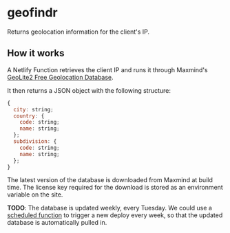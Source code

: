 # geofindr

Returns geolocation information for the client's IP.

## How it works

A Netlify Function retrieves the client IP and runs it through Maxmind's [GeoLite2 Free Geolocation Database](https://dev.maxmind.com/geoip/geolite2-free-geolocation-data).

It then returns a JSON object with the following structure:

```js
{
  city: string;
  country: {
    code: string;
    name: string;
  };
  subdivision: {
    code: string;
    name: string;
  };
}
```

The latest version of the database is downloaded from Maxmind at build time. The license key required for the download is stored as an environment variable on the site.

**TODO**: The database is updated weekly, every Tuesday. We could use a [scheduled function](https://docs.netlify.com/netlify-labs/experimental-features/scheduled-functions/) to trigger a new deploy every week, so that the updated database is automatically pulled in.
